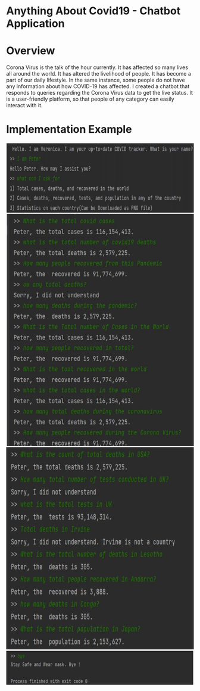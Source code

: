# Anything About Covid19 - Chatbot Application

# Overview
Corona Virus is the talk of the hour currently. It has affected so many lives all 
around the world. It has altered the livelihood of people. It has become a part of our 
daily lifestyle. In the same instance, some people do not have any information about 
how COVID-19 has affected. I created a chatbot that responds to queries 
regarding the Corona Virus data to get the live status. It is a user-friendly platform, so that people of any category can easily interact with it.


# Implementation Example
![](images/Intro.JPG)
![](images/TotalInfo.JPG)
![](images/CountryInfo.JPG)
![](images/greet.JPG)
